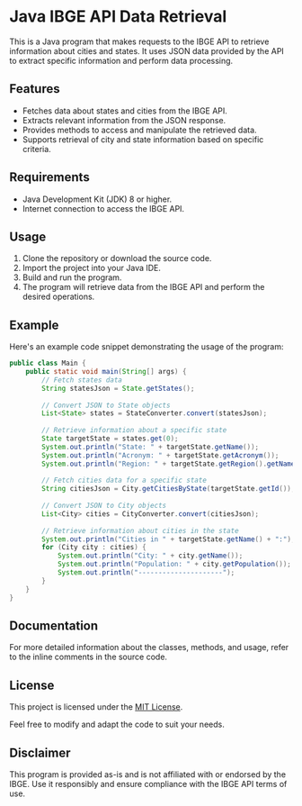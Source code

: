 # Java IBGE API Data Retrieval

This is a Java program that makes requests to the IBGE API to retrieve information about cities and states. It uses JSON data provided by the API to extract specific information and perform data processing.

## Features

- Fetches data about states and cities from the IBGE API.
- Extracts relevant information from the JSON response.
- Provides methods to access and manipulate the retrieved data.
- Supports retrieval of city and state information based on specific criteria.

## Requirements

- Java Development Kit (JDK) 8 or higher.
- Internet connection to access the IBGE API.

## Usage

1. Clone the repository or download the source code.
2. Import the project into your Java IDE.
3. Build and run the program.
4. The program will retrieve data from the IBGE API and perform the desired operations.

## Example

Here's an example code snippet demonstrating the usage of the program:

```java
public class Main {
    public static void main(String[] args) {
        // Fetch states data
        String statesJson = State.getStates();
        
        // Convert JSON to State objects
        List<State> states = StateConverter.convert(statesJson);
        
        // Retrieve information about a specific state
        State targetState = states.get(0);
        System.out.println("State: " + targetState.getName());
        System.out.println("Acronym: " + targetState.getAcronym());
        System.out.println("Region: " + targetState.getRegion().getName());
        
        // Fetch cities data for a specific state
        String citiesJson = City.getCitiesByState(targetState.getId());
        
        // Convert JSON to City objects
        List<City> cities = CityConverter.convert(citiesJson);
        
        // Retrieve information about cities in the state
        System.out.println("Cities in " + targetState.getName() + ":");
        for (City city : cities) {
            System.out.println("City: " + city.getName());
            System.out.println("Population: " + city.getPopulation());
            System.out.println("---------------------");
        }
    }
}
```

## Documentation

For more detailed information about the classes, methods, and usage, refer to the inline comments in the source code.

## License

This project is licensed under the [MIT License](LICENSE).

Feel free to modify and adapt the code to suit your needs.

## Disclaimer

This program is provided as-is and is not affiliated with or endorsed by the IBGE. Use it responsibly and ensure compliance with the IBGE API terms of use.
